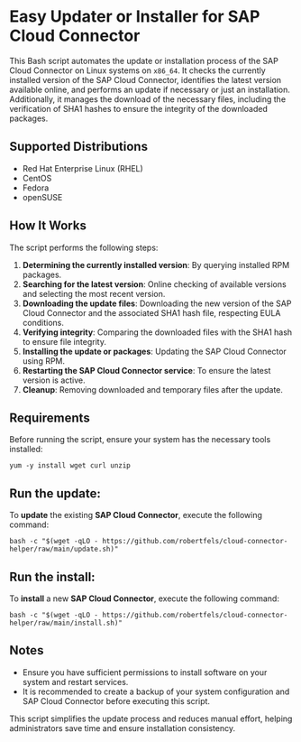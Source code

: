 # Easy Updater or Installer for SAP Cloud Connector

This Bash script automates the update or installation process of the SAP Cloud Connector on Linux systems on `x86_64`. It checks the currently installed version of the SAP Cloud Connector, identifies the latest version available online, and performs an update if necessary or just an installation. Additionally, it manages the download of the necessary files, including the verification of SHA1 hashes to ensure the integrity of the downloaded packages.

## Supported Distributions
- Red Hat Enterprise Linux (RHEL)
- CentOS
- Fedora
- openSUSE

## How It Works

The script performs the following steps:

1. **Determining the currently installed version**: By querying installed RPM packages.
2. **Searching for the latest version**: Online checking of available versions and selecting the most recent version.
3. **Downloading the update files**: Downloading the new version of the SAP Cloud Connector and the associated SHA1 hash file, respecting EULA conditions.
4. **Verifying integrity**: Comparing the downloaded files with the SHA1 hash to ensure file integrity.
5. **Installing the update or packages**: Updating the SAP Cloud Connector using RPM.
6. **Restarting the SAP Cloud Connector service**: To ensure the latest version is active.
7. **Cleanup**: Removing downloaded and temporary files after the update.

## Requirements

Before running the script, ensure your system has the necessary tools installed:

```shell=
yum -y install wget curl unzip
```

## Run the update:

To **update** the existing **SAP Cloud Connector**, execute the following command:

```shell=
bash -c "$(wget -qLO - https://github.com/robertfels/cloud-connector-helper/raw/main/update.sh)"
```

## Run the install:

To **install** a new **SAP Cloud Connector**, execute the following command:

```shell=
bash -c "$(wget -qLO - https://github.com/robertfels/cloud-connector-helper/raw/main/install.sh)"
```

## Notes

- Ensure you have sufficient permissions to install software on your system and restart services.
- It is recommended to create a backup of your system configuration and SAP Cloud Connector before executing this script.

This script simplifies the update process and reduces manual effort, helping administrators save time and ensure installation consistency.
